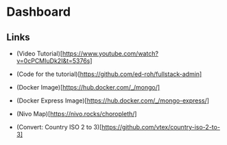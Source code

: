 # Dashboard

## Links

- (Video Tutorial)[https://www.youtube.com/watch?v=0cPCMIuDk2I&t=5376s]
- (Code for the tutorial)[https://github.com/ed-roh/fullstack-admin]
- (Docker Image)[https://hub.docker.com/_/mongo/]
- (Docker Express Image)[https://hub.docker.com/_/mongo-express/]

- (Nivo Map)[https://nivo.rocks/choropleth/]
- (Convert: Country ISO 2 to 3)[https://github.com/vtex/country-iso-2-to-3]
